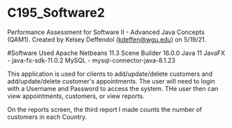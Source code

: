# C195_Software2
Performance Assessment for Software II - Advanced Java Concepts (QAM1). Created by Kelsey Deffendol (kdeffen@wgu.edu) on 5/19/21.

#Software Used
Apache Netbeans 11.3
Scene Builder 16.0.0
Java 11
JavaFX - java-fx-sdk-11.0.2
MySQL - mysql-connector-java-8.1.23

This application is used for clients to add/update/delete customers and add/update/delete customer's appointments. The user will need to login
with a Username and Password to access the system. THe user then can view appointments, customers, or view reports.

On the reports screen, the third report I made counts the number of customers in each Country.
